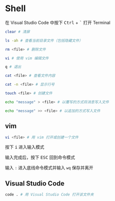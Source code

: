 # Shell

在 Visual Studio Code 中按下 <kbd>Ctrl</kbd> + <kbd>`</kbd> 打开 Terminal

```bash
clear # 清屏

ls -ah # 查看当前目录文件（包括隐藏文件）

rm <file> # 删除文件

vi # 使用 vim 编辑文件

q # 退出

cat <file> # 查看文件内容

cat -n <file> # 显示行号

touch <file> # 创建文件

echo "message" > <file> # 以覆写的方式将消息写入文件

echo "message" >> <file> # 以追加的方式写入文件
```

## vim

```bash
vi <file> # 用 vim 打开或创建一个文件
```

按下 <kbd>i</kbd> 进入输入模式

输入完成后，按下 <kbd>ESC</kbd> 回到命令模式

输入 `:` 进入底线命令模式并输入 `wq` 保存并离开

## Visual Studio Code

```bash
code . # 用 Visual Studio Code 打开该文件夹
```